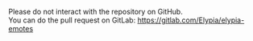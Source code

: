 Please do not interact with the repository on GitHub.  
You can do the pull request on GitLab: https://gitlab.com/Elypia/elypia-emotes
